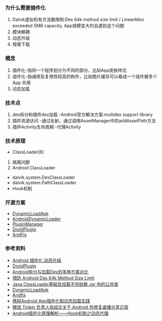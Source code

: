 ### 为什么需要插件化
1. Dalvik虚拟机有方法数限制:Dex 64k method size limit / LinearAlloc exceeded 5MB capacity, App规模变大时会遇到这个问题
2. 模块解耦
3. 动态升级
4. 按需下载

### 概念
1. 插件化-指将一个程序划分为不同的部分，比如App皮肤样式
2. 组件化-指通用及复用性较高的构件，比如图片缓存可以看成一个组件被多个 App 共用
3. 动态加载

### 技术点
1. dex拆分和插件dex加载
-Android官方解决方案:multidex support library
2. 插件资源访问
-通过反射，通过调用AssetManager中的addAssetPath方法
3. 插件Activity生命周期
-代理Activity

### 技术原理
- ClassLoader[6]
1. 隔离问题
2. Android ClassLoader
  - dalvik.system.DexClassLoader
  - dalvik.system.PathClassLoader
- Hook机制

### 开源方案
- [DynamicLoadApk](https://github.com/singwhatiwanna/dynamic-load-apk)
- [AndroidDynamicLoader](https://github.com/mmin18/AndroidDynamicLoader)
- [PluginManager](https://github.com/houkx/android-pluginmgr)
- [DroidPlugin](https://github.com/Qihoo360/DroidPlugin)
- [AndFix](https://github.com/alibaba/AndFix)


### 参考资料
- [Android 插件化 动态升级](http://www.trinea.cn/android/android-plugin/)
- [DroidPlugin](https://github.com/Qihoo360/DroidPlugin)
- [Android拆分与加载Dex的多种方案对比](http://dwz.cn/3Xxhg8)
- [預防 Android Dex 64k Method Size Limit](http://ingramchen.io/blog/2014/09/prevention-of-android-dex-64k-method-size-limit.html)
- [Java ClassLoader基础及加载不同依赖 Jar 中的公共类](http://www.trinea.cn/android/java-loader-common-class/)
- [DynamicLoadApk](https://github.com/singwhatiwanna/dynamic-load-apk)
- [Andfix](https://github.com/alibaba/AndFix)
- [携程Android App插件化和动态加载实践]( http://www.infoq.com/cn/articles/ctrip-android-dynamic-loading)
- [微信 Tinker 负责人张绍文关于 Android 热修复直播分享记录](http://www.diycode.cc/topics/231)
- [Android插件化原理解析——Hook机制之动态代理](http://weishu.me/2016/01/28/understand-plugin-framework-proxy-hook/)
